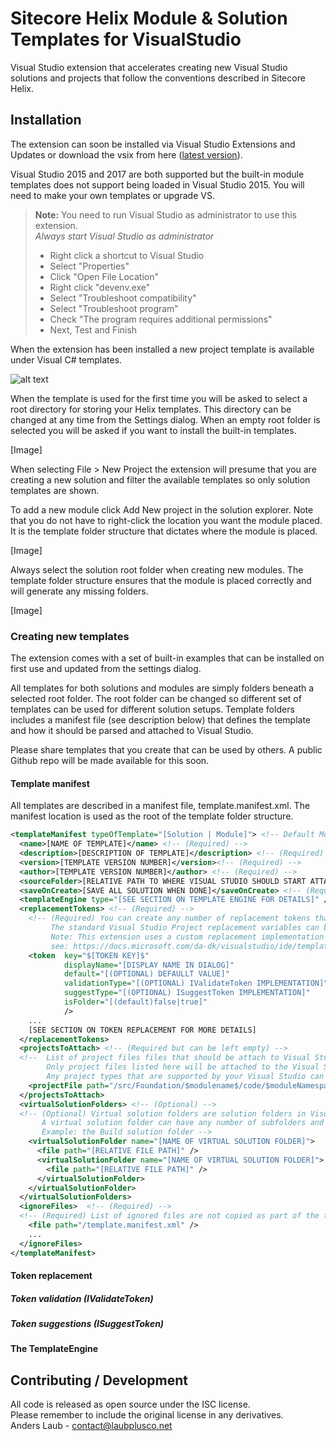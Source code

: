[newprojectdialog]: https://laubplusco-my.sharepoint.com/personal/anders_laub_laubplusco_net/_layouts/15/guestaccess.aspx?docid=05a5d33f484d2412fa9879d837c14a9aa&authkey=Aab9UNxwW3ZIfC47SA8hjsU "Sitecore Helix Modules & Solutions"

# Sitecore Helix Module & Solution Templates for VisualStudio

Visual Studio extension that accelerates creating new Visual Studio solutions and projects that follow the conventions described in Sitecore Helix.

## Installation
The extension can soon be installed via Visual Studio Extensions and Updates or download the vsix from here ([latest version](https://laubplusco-my.sharepoint.com/personal/anders_laub_laubplusco_net/_layouts/15/guestaccess.aspx?docid=0a66fed6f90534b2d8d138f229da9969b&authkey=AYFoh7rn2SYhPMfjsIghqHk)).

Visual Studio 2015 and 2017 are both supported but the built-in module templates does not support being loaded in Visual Studio 2015. You will need to make your own templates or upgrade VS.

> **Note:** You need to run Visual Studio as administrator to use this extension.   
> *Always start Visual Studio as administrator*
> * Right click a shortcut to Visual Studio  
> * Select "Properties" 
> * Click "Open File Location"  
> * Right click "devenv.exe"  
> * Select "Troubleshoot compatibility"  
> * Select "Troubleshoot program"  
> * Check "The program requires additional permissions"  
> * Next, Test and Finish  

When the extension has been installed a new project template is available under Visual C# templates.

![alt text][newprojectdialog]

When the template is used for the first time you will be asked to select a root directory for storing your Helix templates. This directory can be changed at any time from the Settings dialog. When an empty root folder is selected you will be asked if you want to install the built-in templates.

[Image]

When selecting File > New Project the extension will presume that you are creating a new solution and filter the available templates so only solution templates are shown.

To add a new module click Add New project in the solution explorer. Note that you do not have to right-click the location you want the module placed. It is the template folder structure that dictates where the module is placed.

[Image]

Always select the solution root folder when creating new modules. The template folder structure ensures that the module is placed correctly and will generate any missing folders.

[Image]




### Creating new templates
The extension comes with a set of built-in examples that can be installed on first use and updated from the settings dialog.

All templates for both solutions and modules are simply folders beneath a selected root folder. The root folder can be changed so different set of templates can be used for different solution setups. 
Template folders includes a manifest file (see description below) that defines the template and how it should be parsed and attached to Visual Studio.

Please share templates that you create that can be used by others. A public Github repo will be made available for this soon.


#### Template manifest
All templates are described in a manifest file, template.manifest.xml. The manifest location is used as the root of the template folder structure.



```xml
<templateManifest typeOfTemplate="[Solution | Module]"> <!-- Default Module -->
  <name>[NAME OF TEMPLATE]</name> <!-- (Required) -->
  <description>[DESCRIPTION OF TEMPLATE]</description> <!-- (Required) -->
  <version>[TEMPLATE VERSION NUMBER]</version><!-- (Required) -->
  <author>[TEMPLATE VERSION NUMBER]</author> <!-- (Required) -->
  <sourceFolder>[RELATIVE PATH TO WHERE VISUAL STUDIO SHOULD START ATTACHING (/src)]</sourceFolder>< !-- (Required) -->
  <saveOnCreate>[SAVE ALL SOLUTION WHEN DONE]</saveOnCreate> <!-- (Required) -->
  <templateEngine type="[SEE SECTION ON TEMPLATE ENGINE FOR DETAILS]" /> <!-- (Required) -->
  <replacementTokens> <!-- (Required) -->
    <!-- (Required) You can create any number of replacement tokens that can be used in both your template files and filenames  
         The standard Visual Studio Project replacement variables can be used as default values.
         Note: This extension uses a custom replacement implementation that is case-insensitive.
         see: https://docs.microsoft.com/da-dk/visualstudio/ide/template-parameters -->
    <token  key="$[TOKEN KEY]$" 
            displayName="[DISPLAY NAME IN DIALOG]" 
            default="[(OPTIONAL) DEFAULLT VALUE]"
            validationType="[(OPTIONAL) IValidateToken IMPLEMENTATION]" 
            suggestType="[(OPTIONAL) ISuggestToken IMPLEMENTATION]"
            isFolder="[(default)false|true]"
            />
    ...
    [SEE SECTION ON TOKEN REPLACEMENT FOR MORE DETAILS]
  </replacementTokens>
  <projectsToAttach> <!-- (Required but can be left empty) -->
  <!--  List of project files files that should be attach to Visual Studio solution. 
        Only project files listed here will be attached to the Visual Studio solution.
        Any project types that are supported by your Visual Studio can be on this list  -->
    <projectFile path="/src/Foundation/$modulename$/code/$moduleNamespace$.csproj" />
  </projectsToAttach>
  <virtualSolutionFolders> <!-- (Optional) -->
  <!-- (Optional) Virtual solution folders are solution folders in Visual Studio that are used for grouping and do not have a corresponding folder in the file system.
       A virtual solution folder can have any number of subfolders and files
       Example: the Build solution folder -->
    <virtualSolutionFolder name="[NAME OF VIRTUAL SOLUTION FOLDER]">
      <file path="[RELATIVE FILE PATH]" />
      <virtualSolutionFolder name="[NAME OF VIRTUAL SOLUTION FOLDER]">
        <file path="[RELATIVE FILE PATH]" />
      </virtualSolutionFolder>
    </virtualSolutionFolder>
  </virtualSolutionFolders>
  <ignoreFiles>  <!-- (Required) -->
  <!-- (Required) List of ignored files are not copied as part of the template - template.manifest.xml should always be on this list  -->
    <file path="/template.manifest.xml" />
    ...
  </ignoreFiles>
</templateManifest>
```


#### Token replacement

##### Token validation (IValidateToken)

##### Token suggestions (ISuggestToken)

#### The TemplateEngine


## Contributing / Development



All code is released as open source under the ISC license.  
Please remember to include the original license in any derivatives.  
Anders Laub - contact@laubplusco.net